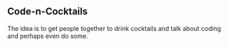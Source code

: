 ## Code-n-Cocktails ##

The idea is to get people together to drink cocktails and talk about coding
and perhaps even do some.


